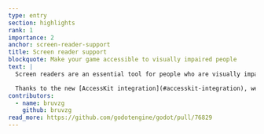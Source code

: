 ```yaml
---
type: entry
section: highlights
rank: 1
importance: 2
anchor: screen-reader-support
title: Screen reader support
blockquote: Make your game accessible to visually impaired people
text: |
  Screen readers are an essential tool for people who are visually impaired, illiterate, or have a learning disability[*](https://developer.mozilla.org/en-US/docs/Glossary/Screen_reader). It enables them to understand the context that is given visually.

  Thanks to the new [AccessKit integration](#accesskit-integration), we added [`Control.accessibility_name`](https://docs.godotengine.org/en/4.5/classes/class_control.html#class-control-property-accessibility-name). This property contains the human-readable node name that is reported to assistive apps.
contributors:
  - name: bruvzg
    github: bruvzg
read_more: https://github.com/godotengine/godot/pull/76829
---
```

